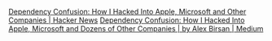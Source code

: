
[Dependency Confusion: How I Hacked Into Apple, Microsoft and Other Companies | Hacker News](https://news.ycombinator.com/item?id=26087064)
[Dependency Confusion: How I Hacked Into Apple, Microsoft and Dozens of Other Companies | by Alex Birsan | Medium](https://medium.com/@alex.birsan/dependency-confusion-4a5d60fec610)
